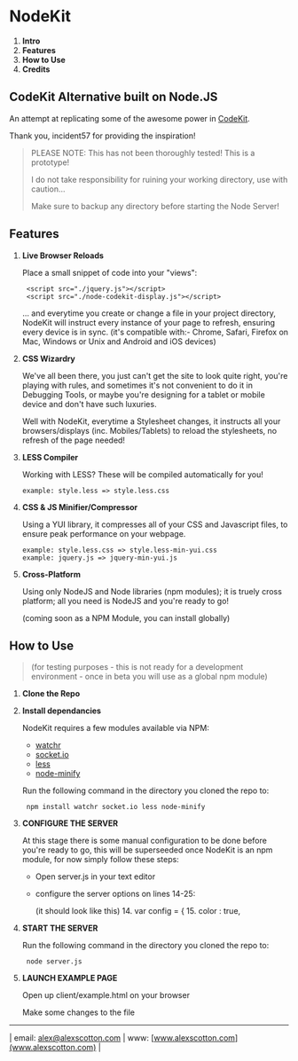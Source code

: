 NodeKit
==============
1. **Intro**
2. **Features**
3. **How to Use**
4. **Credits**

## CodeKit Alternative built on Node.JS

An attempt at replicating some of the awesome power in [CodeKit](http://incident57.com/codekit/).

Thank you, incident57 for providing the inspiration!

>PLEASE NOTE: This has not been thoroughly tested! This is a prototype!
>
> I do not take responsibility for ruining your working directory, use with caution...
>
> Make sure to backup any directory before starting the Node Server!

Features
--------

1. **Live Browser Reloads**
	
	Place a small snippet of code into your "views":

		<script src="./jquery.js"></script>
		<script src="./node-codekit-display.js"></script>

    ... and everytime you create or change a file in your project directory, NodeKit 
    will instruct every instance of your page to refresh, ensuring every device is
    in sync. (it's compatible with:- Chrome, Safari, Firefox on Mac, Windows or Unix and
    Android and iOS devices)

2. **CSS Wizardry**

    We've all been there, you just can't get the site to look quite right, you're
    playing with rules, and sometimes it's not convenient to do it in Debugging
    Tools, or maybe you're designing for a tablet or mobile device and don't have such luxuries.

    Well with NodeKit, everytime a Stylesheet changes, it instructs all your
    browsers/displays (inc. Mobiles/Tablets) to reload the stylesheets, no refresh of the page needed!

3.  **LESS Compiler**
	
	Working with LESS? These will be compiled automatically for you!

		example: style.less => style.less.css

4.	**CSS & JS Minifier/Compressor**
	
	Using a YUI library, it compresses all of your CSS and Javascript files, to ensure
	peak performance on your webpage.

		example: style.less.css => style.less-min-yui.css
		example: jquery.js => jquery-min-yui.js

5.	**Cross-Platform**
	
	Using only NodeJS and Node libraries (npm modules); it is truely cross platform; 
	all you need is NodeJS and you're ready to go!

	(coming soon as a NPM Module, you can install globally)

How to Use
--------

> (for testing purposes - this is not ready for a development environment - once in beta you will use as a global npm module)

1. **Clone the Repo**
2. **Install dependancies**
 	
	NodeKit requires a few modules available via NPM:
	- [watchr](https://github.com/mynyml/watchr)
 	- [socket.io](https://github.com/LearnBoost/socket.io)
  	- [less](http://lesscss.org/#-server-side-usage)
 	- [node-minify](https://github.com/srod/node-minify)

 	Run the following command in the directory you cloned the repo to:
 	 	
 	 	npm install watchr socket.io less node-minify
 	
3. **CONFIGURE THE SERVER**
	
	At this stage there is some manual configuration to be done before you're ready to go, this will be superseeded once NodeKit is an npm module, for now simply follow these steps:
	- Open server.js in your text editor
	- configure the server options on lines 14-25:

		(it should look like this)
		14. var config = {
		15. 	color 	  : true,

3. **START THE SERVER**

 	Run the following command in the directory you cloned the repo to:
 		
 		node server.js

4. **LAUNCH EXAMPLE PAGE**

 	Open up client/example.html on your browser

 	Make some changes to the file

--------
| email: [alex@alexscotton.com](mailto:alex@alexscotton.com) | www: [www.alexscotton.com](www.alexscotton.com) |